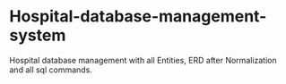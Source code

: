 # Hospital-database-management-system
Hospital database management with all Entities, ERD after Normalization and all sql commands.
